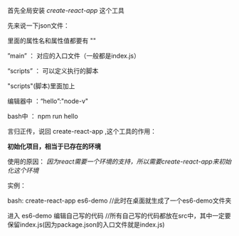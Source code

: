 首先全局安装 *create-react-app* 这个工具

先来说一下json文件：

里面的属性名和属性值都要有 ""

”main” ： 对应的入口文件（一般都是index.js）

“scripts” ： 可以定义执行的脚本


"scripts"(脚本)里面加上

编辑器中 ：“hello”:"node-v"

bash中 ： npm run hello

言归正传，说回 create-react-app ,这个工具的作用：

**初始化项目，相当于已存在的环境**

使用的原因： *因为react需要一个环境的支持，所以需要create-react-app来初始化这个环境*

实例：

bash: create-react-app es6-demo //此时在桌面就生成了一个es6-demo文件夹

进入 es6-demo 编辑自己写的代码 //所有自己写的代码都放在src中，其中一定要保留index.js(因为package.json的入口文件就是index.js)
